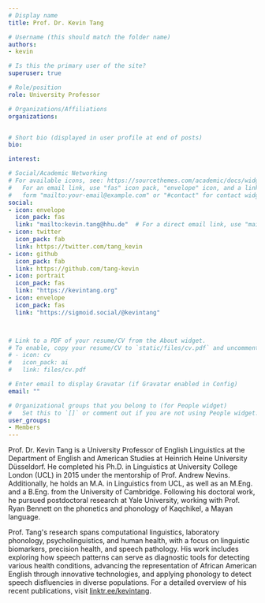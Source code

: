 ```yaml
---
# Display name
title: Prof. Dr. Kevin Tang

# Username (this should match the folder name)
authors:
- kevin

# Is this the primary user of the site?
superuser: true

# Role/position
role: University Professor

# Organizations/Affiliations
organizations:


# Short bio (displayed in user profile at end of posts)
bio:

interest:

# Social/Academic Networking
# For available icons, see: https://sourcethemes.com/academic/docs/widgets/#icons
#   For an email link, use "fas" icon pack, "envelope" icon, and a link in the
#   form "mailto:your-email@example.com" or "#contact" for contact widget.
social:
- icon: envelope
  icon_pack: fas
  link: "mailto:kevin.tang@hhu.de"  # For a direct email link, use "mailto:test@example.org".
- icon: twitter
  icon_pack: fab
  link: https://twitter.com/tang_kevin
- icon: github
  icon_pack: fab
  link: https://github.com/tang-kevin
- icon: portrait
  icon_pack: fas
  link: "https://kevintang.org"
- icon: envelope
  icon_pack: fas
  link: "https://sigmoid.social/@kevintang"



# Link to a PDF of your resume/CV from the About widget.
# To enable, copy your resume/CV to `static/files/cv.pdf` and uncomment the lines below.
# - icon: cv
#   icon_pack: ai
#   link: files/cv.pdf

# Enter email to display Gravatar (if Gravatar enabled in Config)
email: ""

# Organizational groups that you belong to (for People widget)
#   Set this to `[]` or comment out if you are not using People widget.
user_groups:
- Members
---
```


Prof. Dr. Kevin Tang is a University Professor of English Linguistics at the Department of English and American Studies at Heinrich Heine University Düsseldorf. He completed his Ph.D. in Linguistics at University College London (UCL) in 2015 under the mentorship of Prof. Andrew Nevins. Additionally, he holds an M.A. in Linguistics from UCL, as well as an M.Eng. and a B.Eng. from the University of Cambridge. Following his doctoral work, he pursued postdoctoral research at Yale University, working with Prof. Ryan Bennett on the phonetics and phonology of Kaqchikel, a Mayan language. 

Prof. Tang's research spans computational linguistics, laboratory phonology, psycholinguistics, and human health, with a focus on linguistic biomarkers, precision health, and speech pathology. His work includes exploring how speech patterns can serve as diagnostic tools for detecting various health conditions, advancing the representation of African American English through innovative technologies, and applying phonology to detect speech disfluencies in diverse populations. For a detailed overview of his recent publications, visit [linktr.ee/kevintang](https://linktr.ee/profkevintang).